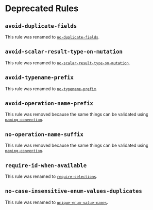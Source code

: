 # Deprecated Rules

## `avoid-duplicate-fields`

This rule was renamed to [`no-duplicate-fields`](/rules/no-duplicate-fields).

## `avoid-scalar-result-type-on-mutation`

This rule was renamed to
[`no-scalar-result-type-on-mutation`](/rules/no-scalar-result-type-on-mutation).

## `avoid-typename-prefix`

This rule was renamed to [`no-typename-prefix`](/rules/no-typename-prefix).

## `avoid-operation-name-prefix`

This rule was removed because the same things can be validated using
[`naming-convention`](/rules/naming-convention).

## `no-operation-name-suffix`

This rule was removed because the same things can be validated using
[`naming-convention`](/rules/naming-convention).

## `require-id-when-available`

This rule was renamed to [`require-selections`](/rules/require-selections).

## `no-case-insensitive-enum-values-duplicates`

This rule was renamed to [`unique-enum-value-names`](/rules/unique-enum-value-names).
